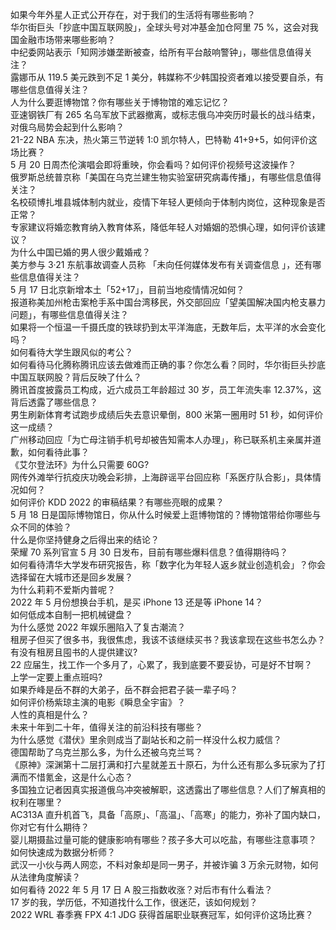 如果今年外星人正式公开存在，对于我们的生活将有哪些影响？  
华尔街巨头「抄底中国互联网股」，全球头号对冲基金加仓阿里 75 %，这会对我国金融市场带来哪些影响？  
中纪委网站表示「知网涉嫌垄断被查，给所有平台敲响警钟」，哪些信息值得关注？  
露娜币从 119.5 美元跌到不足 1 美分，韩媒称不少韩国投资者难以接受要自杀，有哪些信息值得关注？  
人为什么要逛博物馆？你有哪些关于博物馆的难忘记忆？  
亚速钢铁厂有 265 名乌军放下武器撤离，或标志俄乌冲突历时最长的战斗结束，对俄乌局势会起到什么影响？  
21-22 NBA 东决，热火第三节逆转 1:0 凯尔特人，巴特勒 41+9+5，如何评价这场比赛？  
5 月 20 日周杰伦演唱会即将重映，你会看吗？如何评价视频号这波操作？  
俄罗斯总统普京称「美国在乌克兰建生物实验室研究病毒传播」，有哪些信息值得关注？  
名校硕博扎堆县城体制内就业，疫情下年轻人更倾向于体制内岗位，这种现象是否正常？  
专家建议将婚恋教育纳入教育体系，降低年轻人对婚姻的恐惧心理，如何评价该建议？  
为什么中国已婚的男人很少戴婚戒？  
美方参与 3·21 东航事故调查人员称 「未向任何媒体发布有关调查信息 」，还有哪些信息值得关注？  
5 月 17 日北京新增本土「52+17」，目前当地疫情情况如何？  
报道称美加州枪击案枪手系中国台湾移民，外交部回应「望美国解决国内枪支暴力问题」，有哪些信息值得关注？  
如果将一个恒温一千摄氏度的铁球扔到太平洋海底，无数年后，太平洋的水会变化吗？  
如何看待大学生跟风似的考公？  
如何看待马化腾称腾讯应该去做难而正确的事？你怎么看？同时，华尔街巨头抄底中国互联网股？背后反映了什么？  
腾讯首度披露员工构成，近六成员工年龄超过 30 岁，员工年流失率 12.37%，这背后透露了哪些信息？  
男生刷新体育考试跑步成绩后失去意识晕倒，800 米第一圈用时 51 秒，如何评价这一成绩？  
广州移动回应「为亡母注销手机号却被告知需本人办理」，称已联系机主亲属并道歉，如何看待此事？  
《艾尔登法环》为什么只需要 60G?  
网传外滩举行抗疫庆功晚会彩排，上海辟谣平台回应称「系医疗队合影」，具体情况如何？  
如何评价 KDD 2022 的审稿结果？有哪些亮眼的成果？  
5 月 18 日是国际博物馆日，你从什么时候爱上逛博物馆的？博物馆带给你哪些与众不同的体验？  
什么是你坚持健身之后得出来的结论？  
荣耀 70 系列官宣 5 月 30 日发布，目前有哪些爆料信息？值得期待吗？  
如何看待清华大学发布研究报告，称「数字化为年轻人返乡就业创造机会」？你会选择留在大城市还是回乡发展？  
为什么莉莉不爱斯内普呢？  
2022 年 5 月份想换台手机，是买 iPhone 13 还是等 iPhone 14？  
如何低成本自制一把机械键盘？  
为什么感觉 2022 年娱乐圈陷入了复古潮流？  
租房子但买了很多书，我很焦虑，我该不该继续买书？我该拿现在这些书怎么办？有没有租房且囤书的人提供建议?  
22 应届生，找工作一个多月了，心累了，我到底要不要妥协，可是好不甘啊？  
上学一定要上重点班吗?  
如果乔峰是岳不群的大弟子，岳不群会把君子装一辈子吗？  
如何评价杨紫琼主演的电影《瞬息全宇宙》？  
人性的真相是什么？  
未来十年到二十年，值得关注的前沿科技有哪些？  
为什么感觉《潜伏》里余则成当了副站长和之前一样没什么权力威信？  
德国帮助了乌克兰那么多，为什么还被乌克兰骂？  
《原神》深渊第十二层打满和打六星就差五十原石，为什么还有那么多玩家为了打满而不惜氪金，这是什么心态？  
多国独立记者因真实报道俄乌冲突被解职，这透露出了哪些信息？人们了解真相的权利在哪里？  
AC313A 直升机首飞，具备「高原」、「高温」、「高寒」的能力，弥补了国内缺口，你对它有什么期待？  
婴儿期摄盐过量可能的健康影响有哪些？孩子多大可以吃盐，有哪些注意事项？  
如何快速成为数据分析师？  
武汉一小伙与两人网恋，不料对象却是同一男子，并被诈骗 3 万余元财物，如何从法律角度解读？  
如何看待 2022 年 5 月 17 日 A 股三指数收涨？对后市有什么看法？  
17 岁的我，学历低，不知道找什么工作，很迷茫，该如何规划？  
2022 WRL 春季赛 FPX 4:1 JDG 获得首届职业联赛冠军，如何评价这场比赛？  
